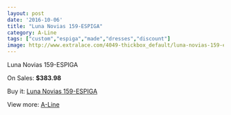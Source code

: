```yaml
---
layout: post
date: '2016-10-06'
title: "Luna Novias 159-ESPIGA"
category: A-Line
tags: ["custom","espiga","made","dresses","discount"]
image: http://www.extralace.com/4049-thickbox_default/luna-novias-159-espiga.jpg
---
```

Luna Novias 159-ESPIGA

On Sales: **$383.98**
<a href="https://www.extralace.com/a-line/1912-luna-novias-159-espiga.html"><amp-img layout="responsive" width="600" height="600" src="//www.extralace.com/4049-thickbox_default/luna-novias-159-espiga.jpg" alt="Luna Novias 159-ESPIGA 0" /></a>
<a href="https://www.extralace.com/a-line/1912-luna-novias-159-espiga.html"><amp-img layout="responsive" width="600" height="600" src="//www.extralace.com/4050-thickbox_default/luna-novias-159-espiga.jpg" alt="Luna Novias 159-ESPIGA 1" /></a>

Buy it: [Luna Novias 159-ESPIGA](https://www.extralace.com/a-line/1912-luna-novias-159-espiga.html "Luna Novias 159-ESPIGA")

View more: [A-Line](https://www.extralace.com/2-a-line "A-Line")